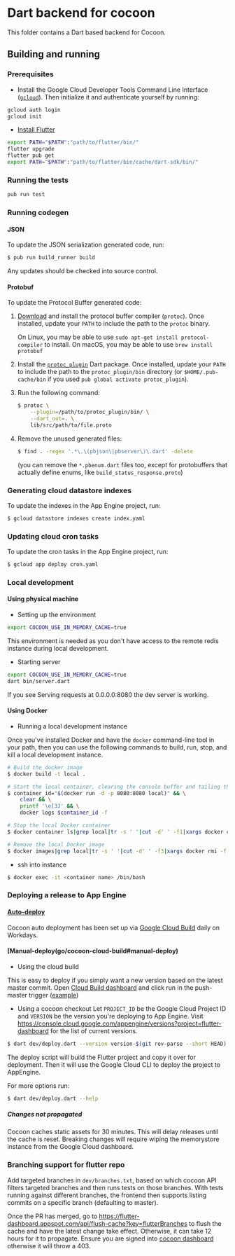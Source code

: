 # Dart backend for cocoon

This folder contains a Dart based backend for Cocoon.

## Building and running

### Prerequisites

* Install the Google Cloud Developer Tools Command Line Interface
([`gcloud`](https://cloud.google.com/sdk/docs/quickstarts)). Then initialize it
and authenticate yourself by running:

```sh
gcloud auth login
gcloud init
```
* [Install Flutter](https://flutter.dev/docs/get-started/install )
```sh
export PATH="$PATH":"path/to/flutter/bin/"
flutter upgrade
flutter pub get
export PATH="$PATH":"path/to/flutter/bin/cache/dart-sdk/bin/"
```

### Running the tests

```sh
pub run test
```

### Running codegen

#### JSON

To update the JSON serialization generated code, run:

```sh
$ pub run build_runner build
```

Any updates should be checked into source control.

#### Protobuf

To update the Protocol Buffer generated code:

1. [Download](https://github.com/protocolbuffers/protobuf/releases) and install
   the protocol buffer compiler (`protoc`). Once installed, update your `PATH`
   to include the path to the `protoc` binary.
   
   On Linux, you may be able to use `sudo apt-get install protocol-compiler` to install.
   On macOS, you may be able to use `brew install protobuf`

2. Install the [`protoc_plugin`](https://pub.dev/packages/protoc_plugin) Dart
   package. Once installed, update your `PATH` to include the path to the
   `protoc_plugin/bin` directory (or `$HOME/.pub-cache/bin` if you used
   `pub global activate protoc_plugin`).

3. Run the following command:

   ```sh
   $ protoc \
       --plugin=/path/to/protoc_plugin/bin/ \
       --dart_out=. \
       lib/src/path/to/file.proto
   ```

4. Remove the unused generated files:

   ```sh
   $ find . -regex '.*\.\(pbjson\|pbserver\)\.dart' -delete
   ```
   (you can remove the `*.pbenum.dart` files too, except for protobuffers that actually define enums,
   like `build_status_response.proto`) 

### Generating cloud datastore indexes

To update the indexes in the App Engine project, run:

```sh
$ gcloud datastore indexes create index.yaml
```

### Updating cloud cron tasks

To update the cron tasks in the App Engine project, run:

```sh
$ gcloud app deploy cron.yaml
```

### Local development

#### Using physical machine

* Setting up the environment

```sh
export COCOON_USE_IN_MEMORY_CACHE=true
```

This environment is needed as you don't have access to the remote redis
instance during local development.

* Starting server

```sh
export COCOON_USE_IN_MEMORY_CACHE=true
dart bin/server.dart
```

If you see Serving requests at 0.0.0.0:8080 the dev server is working.

#### Using Docker

* Running a local development instance

Once you've installed Docker and have the `docker` command-line tool in
your path, then you can use the following commands to build, run, stop,
and kill a local development instance.

```sh
# Build the docker image
$ docker build -t local .

# Start the local container, clearing the console buffer and tailing the logs
$ container_id="$(docker run -d -p 8080:8080 local)" && \
    clear && \
    printf '\e[3J' && \
    docker logs $container_id -f

# Stop the local Docker container
$ docker container ls|grep local|tr -s ' '|cut -d' ' -f1|xargs docker container stop

# Remove the local Docker image
$ docker images|grep local|tr -s ' '|cut -d' ' -f3|xargs docker rmi -f
```

* ssh into instance

```sh
$ docker exec -it <container name> /bin/bash
```

### Deploying a release to App Engine

#### [Auto-deploy](go/cocoon-cloud-build#auto-deploy)
Cocoon auto deployment has been set up via
[Google Cloud Build](https://console.cloud.google.com/cloud-build/triggers?project=flutter-dashboard)
daily on Workdays.

#### [Manual-deploy(go/cocoon-cloud-build#manual-deploy)

* Using the cloud build

This is easy to deploy if you simply want a new version based on
the latest master commit. Open
[Cloud Build dashboard](https://pantheon.corp.google.com/cloud-build/triggers?project=flutter-dashboard)
and click run in the push-master trigger ([example](https://screenshot.googleplex.com/4DDy4XdVQxMKqCd))

* Using a cocoon checkout
Let `PROJECT_ID` be the Google Cloud Project ID and `VERSION` be the version you're deploying to App Engine. Visit
https://console.cloud.google.com/appengine/versions?project=flutter-dashboard
for the list of current versions.

```sh
$ dart dev/deploy.dart --version version-$(git rev-parse --short HEAD) --project flutter-dashboard
```

The deploy script will build the Flutter project and copy it over for deployment.
Then it will use the Google Cloud CLI to deploy the project to AppEngine.

For more options run:

```sh
$ dart dev/deploy.dart --help
```

##### Changes not propagated

Cocoon caches static assets for 30 minutes. This will delay releases until the
cache is reset. Breaking changes will require wiping the memorystore instance
from the Google Cloud dashboard.

### Branching support for flutter repo

Add targeted branches in `dev/branches.txt`, based on which cocoon API filters targeted branches and then runs tests on those branches. With tests running against different branches, the frontend then supports listing commits on a specific branch (defaulting to master).

Once the PR has merged, go to https://flutter-dashboard.appspot.com/api/flush-cache?key=flutterBranches to flush the cache and have the latest change take effect. Otherwise, it can take 12 hours for it to propagate. Ensure you are signed into [cocoon dashboard](https://flutter-dashboard.appspot.com) otherwise it will throw a 403.
